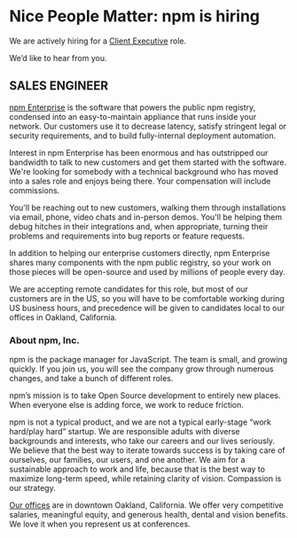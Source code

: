 # Nice People Matter: npm is hiring

We are actively hiring for a [Client Executive](/client-executive) role.

We’d like to hear from you.

## SALES ENGINEER

[npm Enterprise](https://www.npmjs.org/enterprise) is the software that powers the public npm registry, condensed into an easy-to-maintain appliance that runs inside your network. Our customers use it to decrease latency, satisfy stringent legal or security requirements, and to build fully-internal deployment automation.

Interest in npm Enterprise has been enormous and has outstripped our bandwidth to talk to new customers and get them started with the software. We're looking for somebody with a technical background who has moved into a sales role and enjoys being there. Your compensation will include commissions.

You'll be reaching out to new customers, walking them through installations via email, phone, video chats and in-person demos. You'll be helping them debug hitches in their integrations and, when appropriate, turning their problems and requirements into bug reports or feature requests.

In addition to helping our enterprise customers directly, npm Enterprise shares many components with the npm public registry, so your work on those pieces will be open-source and used by millions of people every day.

We are accepting remote candidates for this role, but most of our customers are in the US, so you will have to be comfortable working during US business hours, and precedence will be given to candidates local to our offices in Oakland, California.

### About npm, Inc.

npm is the package manager for JavaScript. The team is small, and growing quickly. If you join us, you will see the company grow through numerous changes, and take a bunch of different roles.

npm’s mission is to take Open Source development to entirely new places. When everyone else is adding force, we work to reduce friction.

npm is not a typical product, and we are not a typical early-stage “work hard/play hard” startup. We are responsible adults with diverse backgrounds and interests, who take our careers and our lives seriously. We believe that the best way to iterate towards success is by taking care of ourselves, our families, our users, and one another. We aim for a sustainable approach to work and life, because that is the best way to maximize long-term speed, while retaining clarity of vision. Compassion is our strategy.

[Our offices](https://www.google.com/maps/place/200+Frank+H+Ogawa+Plaza/@37.805544,-122.2720659,17z/data=!3m1!4b1!4m2!3m1!1s0x808f80b1a2db786f:0x4685356d4acb43ef) are in downtown Oakland, California. We offer very competitive salaries, meaningful equity, and generous health, dental and vision benefits. We love it when you represent us at conferences.
